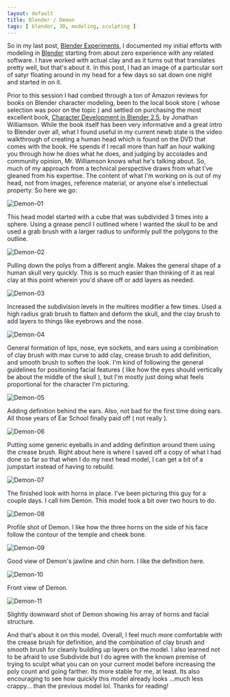 ```yaml
---
layout: default
title: Blender / Demon
tags: [ blender, 3D, modeling, sculpting ]
---
```


So in my last post, [Blender Experiments], I documented my initial efforts with modeling in [Blender] starting from about zero experience with any related software. I have worked with actual clay and as it turns out that translates pretty well, but that's about it. In this post, I had an image of a particular sort of satyr floating around in my head for a few days so sat down one night and started in on it.

Prior to this session I had combed through a ton of Amazon reviews for books on Blender character modeling, been to the local book store ( whose selection was poor on the topic ) and settled on purchasing the most excellent book, [Character Development in Blender 2.5], by Jonathan Williamson. While the book itself has been very informative and a great intro to Blender over all, what I found useful in my current newb state is the video walkthrough of creating a human head which is found on the DVD that comes with the book. He spends if I recall more than half an hour walking you through how he does what he does, and judging by accolades and community opinion, Mr. Williamson knows what he's talking about. So, much of my approach from a technical perspective draws from what I've gleaned from his expertise. The content of what I'm working on is out of my head, not from images, reference material, or anyone else's intellectual property. So here we go:

![Demon-01](http://moonlitscript.com/attachments/blender/demon-01.png)

This head model started with a cube that was subdivided 3 times into a sphere. Using a grease pencil I outlined where I wanted the skull to be and used a grab brush with a larger radius to uniformly pull the polygons to the outline.

![Demon-02](http://moonlitscript.com/attachments/blender/demon-02.png)

Pulling down the polys from a different angle. Makes the general shape of a human skull very quickly. This is so much easier than thinking of it as real clay at this point wherein you'd shave off or add layers as needed. 

![Demon-03](http://moonlitscript.com/attachments/blender/demon-03.png)

Increased the subdivision levels in the multires modifier a few times. Used a high radius grab brush to flatten and deform the skull, and the clay brush to add layers to things like eyebrows and the nose.

![Demon-04](http://moonlitscript.com/attachments/blender/demon-04.png)

General formation of lips, nose, eye sockets, and ears using a combination of clay brush with max curve to add clay, crease brush to add definition, and smooth brush to soften the look. I'm kind of following the general guidelines for positioning facial features ( like how the eyes should vertically be about the middle of the skull ), but I'm mostly just doing what feels proportional for the character I'm picturing.

![Demon-05](http://moonlitscript.com/attachments/blender/demon-05.png)

Adding definition behind the ears. Also, not bad for the first time doing ears. All those years of Ear School finally paid off ( not really ).

![Demon-06](http://moonlitscript.com/attachments/blender/demon-06.png)

Putting some generic eyeballs in and adding definition around them using the crease brush. Right about here is where I saved off a copy of what I had done so far so that when I do my next head model, I can get a bit of a jumpstart instead of having to rebuild.

![Demon-07](http://moonlitscript.com/attachments/blender/demon-07.png)

The finished look with horns in place. I've been picturing this guy for a couple days. I call him Demon. This model took a bit over two hours to do.

![Demon-08](http://moonlitscript.com/attachments/blender/demon-08.png)

Profile shot of Demon. I like how the three horns on the side of his face follow the contour of the temple and cheek bone.

![Demon-09](http://moonlitscript.com/attachments/blender/demon-09.png)

Good view of Demon's jawline and chin horn. I like the definition here.

![Demon-10](http://moonlitscript.com/attachments/blender/demon-10.png)

Front view of Demon.

![Demon-11](http://moonlitscript.com/attachments/blender/demon-11.png)

Slightly downward shot of Demon showing his array of horns and facial structure.

And that's about it on this model. Overall, I feel much more comfortable with the crease brush for definition, and the combination of clay brush and smooth brush for cleanly building up layers on the model. I also learned not to be afraid to use Subdivide but I do agree with the known premise of trying to sculpt what you can on your current model before increasing the poly count and going farther. Its more stable for me, at least. Its also encouraging to see how quickly this model already looks ...much less crappy... than the previous model lol. Thanks for reading!

[Blender Experiments]: http://moonlitscript.com/2013/01/20/blender-experiments/
[Blender]: http://www.blender.org/
[Character Development in Blender 2.5]: http://www.amazon.com/Character-Development-Blender-Jonathan-Williamson/dp/1435456254/ref=sr_1_1